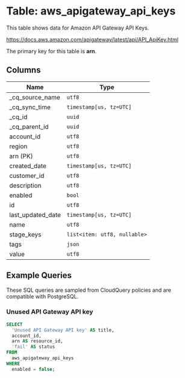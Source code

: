 # Table: aws_apigateway_api_keys

This table shows data for Amazon API Gateway API Keys.

https://docs.aws.amazon.com/apigateway/latest/api/API_ApiKey.html

The primary key for this table is **arn**.

## Columns

| Name          | Type          |
| ------------- | ------------- |
|_cq_source_name|`utf8`|
|_cq_sync_time|`timestamp[us, tz=UTC]`|
|_cq_id|`uuid`|
|_cq_parent_id|`uuid`|
|account_id|`utf8`|
|region|`utf8`|
|arn (PK)|`utf8`|
|created_date|`timestamp[us, tz=UTC]`|
|customer_id|`utf8`|
|description|`utf8`|
|enabled|`bool`|
|id|`utf8`|
|last_updated_date|`timestamp[us, tz=UTC]`|
|name|`utf8`|
|stage_keys|`list<item: utf8, nullable>`|
|tags|`json`|
|value|`utf8`|

## Example Queries

These SQL queries are sampled from CloudQuery policies and are compatible with PostgreSQL.

### Unused API Gateway API key

```sql
SELECT
  'Unused API Gateway API key' AS title,
  account_id,
  arn AS resource_id,
  'fail' AS status
FROM
  aws_apigateway_api_keys
WHERE
  enabled = false;
```



